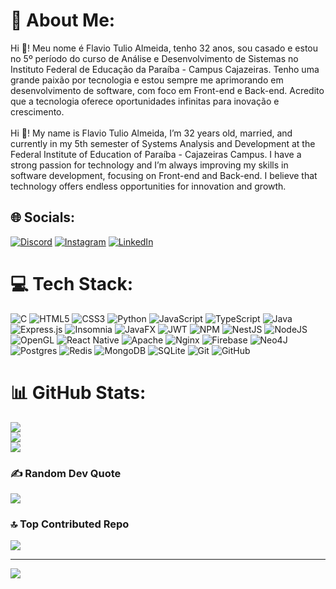 # 💫 About Me:
Hi 👋! Meu nome é Flavio Tulio Almeida, tenho 32 anos, sou casado e estou no 5º período do curso de Análise e Desenvolvimento de Sistemas no Instituto Federal de Educação da Paraíba - Campus Cajazeiras. Tenho uma grande paixão por tecnologia e estou sempre me aprimorando em desenvolvimento de software, com foco em Front-end e Back-end. Acredito que a tecnologia oferece oportunidades infinitas para inovação e crescimento.<br><br>Hi 👋! My name is Flavio Tulio Almeida, I’m 32 years old, married, and currently in my 5th semester of Systems Analysis and Development at the Federal Institute of Education of Paraíba - Cajazeiras Campus. I have a strong passion for technology and I’m always improving my skills in software development, focusing on Front-end and Back-end. I believe that technology offers endless opportunities for innovation and growth.


## 🌐 Socials:
[![Discord](https://img.shields.io/badge/Discord-%237289DA.svg?logo=discord&logoColor=white)](https://discord.gg/ftulioalmeida) [![Instagram](https://img.shields.io/badge/Instagram-%23E4405F.svg?logo=Instagram&logoColor=white)](https://instagram.com/@flavio.tulioalmeida) [![LinkedIn](https://img.shields.io/badge/LinkedIn-%230077B5.svg?logo=linkedin&logoColor=white)](https://linkedin.com/in/www.linkedin.com/in/flávio-túlio-almeida-1057a7260) 

# 💻 Tech Stack:
![C](https://img.shields.io/badge/c-%2300599C.svg?style=for-the-badge&logo=c&logoColor=white) ![HTML5](https://img.shields.io/badge/html5-%23E34F26.svg?style=for-the-badge&logo=html5&logoColor=white) ![CSS3](https://img.shields.io/badge/css3-%231572B6.svg?style=for-the-badge&logo=css3&logoColor=white) ![Python](https://img.shields.io/badge/python-3670A0?style=for-the-badge&logo=python&logoColor=ffdd54) ![JavaScript](https://img.shields.io/badge/javascript-%23323330.svg?style=for-the-badge&logo=javascript&logoColor=%23F7DF1E) ![TypeScript](https://img.shields.io/badge/typescript-%23007ACC.svg?style=for-the-badge&logo=typescript&logoColor=white) ![Java](https://img.shields.io/badge/java-%23ED8B00.svg?style=for-the-badge&logo=openjdk&logoColor=white) ![Express.js](https://img.shields.io/badge/express.js-%23404d59.svg?style=for-the-badge&logo=express&logoColor=%2361DAFB) ![Insomnia](https://img.shields.io/badge/Insomnia-black?style=for-the-badge&logo=insomnia&logoColor=5849BE) ![JavaFX](https://img.shields.io/badge/javafx-%23FF0000.svg?style=for-the-badge&logo=javafx&logoColor=white) ![JWT](https://img.shields.io/badge/JWT-black?style=for-the-badge&logo=JSON%20web%20tokens) ![NPM](https://img.shields.io/badge/NPM-%23CB3837.svg?style=for-the-badge&logo=npm&logoColor=white) ![NestJS](https://img.shields.io/badge/nestjs-%23E0234E.svg?style=for-the-badge&logo=nestjs&logoColor=white) ![NodeJS](https://img.shields.io/badge/node.js-6DA55F?style=for-the-badge&logo=node.js&logoColor=white) ![OpenGL](https://img.shields.io/badge/OpenGL-%23FFFFFF.svg?style=for-the-badge&logo=opengl) ![React Native](https://img.shields.io/badge/react_native-%2320232a.svg?style=for-the-badge&logo=react&logoColor=%2361DAFB) ![Apache](https://img.shields.io/badge/apache-%23D42029.svg?style=for-the-badge&logo=apache&logoColor=white) ![Nginx](https://img.shields.io/badge/nginx-%23009639.svg?style=for-the-badge&logo=nginx&logoColor=white) ![Firebase](https://img.shields.io/badge/firebase-a08021?style=for-the-badge&logo=firebase&logoColor=ffcd34) ![Neo4J](https://img.shields.io/badge/Neo4j-008CC1?style=for-the-badge&logo=neo4j&logoColor=white) ![Postgres](https://img.shields.io/badge/postgres-%23316192.svg?style=for-the-badge&logo=postgresql&logoColor=white) ![Redis](https://img.shields.io/badge/redis-%23DD0031.svg?style=for-the-badge&logo=redis&logoColor=white) ![MongoDB](https://img.shields.io/badge/MongoDB-%234ea94b.svg?style=for-the-badge&logo=mongodb&logoColor=white) ![SQLite](https://img.shields.io/badge/sqlite-%2307405e.svg?style=for-the-badge&logo=sqlite&logoColor=white) ![Git](https://img.shields.io/badge/git-%23F05033.svg?style=for-the-badge&logo=git&logoColor=white) ![GitHub](https://img.shields.io/badge/github-%23121011.svg?style=for-the-badge&logo=github&logoColor=white)
# 📊 GitHub Stats:
![](https://github-readme-stats.vercel.app/api?username=flaviotulioalmeida&theme=dark&hide_border=false&include_all_commits=false&count_private=false)<br/>
![](https://github-readme-streak-stats.herokuapp.com/?user=flaviotulioalmeida&theme=dark&hide_border=false)<br/>
![](https://github-readme-stats.vercel.app/api/top-langs/?username=flaviotulioalmeida&theme=dark&hide_border=false&include_all_commits=false&count_private=false&layout=compact)

### ✍️ Random Dev Quote
![](https://quotes-github-readme.vercel.app/api?type=horizontal&theme=radical)

### 🔝 Top Contributed Repo
![](https://github-contributor-stats.vercel.app/api?username=flaviotulioalmeida&limit=5&theme=dark&combine_all_yearly_contributions=true)

---
[![](https://visitcount.itsvg.in/api?id=flaviotulioalmeida&icon=0&color=0)](https://visitcount.itsvg.in)

<!-- Proudly created with GPRM ( https://gprm.itsvg.in ) -->

